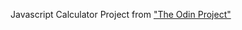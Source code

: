 Javascript Calculator Project from ["The Odin Project"](https://www.theodinproject.com/courses/web-development-101/lessons/calculator)